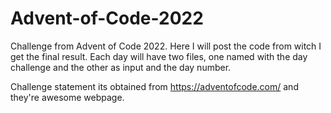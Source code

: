 # Advent-of-Code-2022
Challenge from Advent of Code 2022. Here I will post the code from witch I get the final result.
Each day will have two files, one named with the day challenge and the other as input and the day number.

Challenge statement its obtained from https://adventofcode.com/ and they're awesome webpage.
